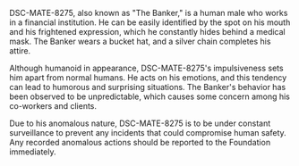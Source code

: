 DSC-MATE-8275, also known as "The Banker," is a human male who works in a financial institution. He can be easily identified by the spot on his mouth and his frightened expression, which he constantly hides behind a medical mask. The Banker wears a bucket hat, and a silver chain completes his attire.

Although humanoid in appearance, DSC-MATE-8275's impulsiveness sets him apart from normal humans. He acts on his emotions, and this tendency can lead to humorous and surprising situations. The Banker's behavior has been observed to be unpredictable, which causes some concern among his co-workers and clients.

Due to his anomalous nature, DSC-MATE-8275 is to be under constant surveillance to prevent any incidents that could compromise human safety. Any recorded anomalous actions should be reported to the Foundation immediately.